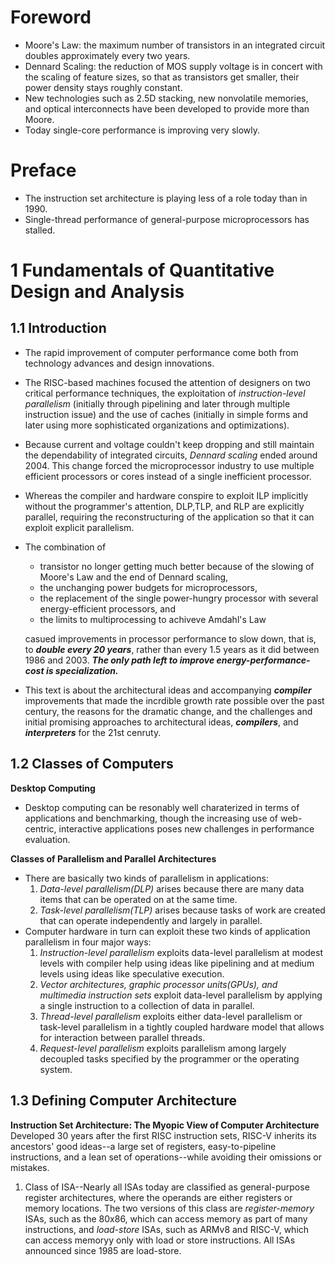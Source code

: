 # Foreword
- Moore's Law: the maximum number of transistors in an integrated circuit doubles approximately every two years.
- Dennard Scaling: the reduction of MOS supply voltage is in concert with the scaling of feature sizes, so that as transistors get smaller, their power density stays roughly constant.
- New technologies such as 2.5D stacking, new nonvolatile memories, and optical interconnects have been developed to provide more than Moore.
- Today single-core performance is improving very slowly.
# Preface
- The instruction set architecture is playing less of a role today than in 1990.
- Single-thread performance of general-purpose microprocessors has stalled.
# 1 Fundamentals of Quantitative Design and Analysis
## 1.1 Introduction
- The rapid improvement of computer performance come both from technology advances and design innovations.
- The RISC-based machines focused the attention of designers on two critical performance techniques, the exploitation of *instruction-level parallelism* (initially through pipelining and later through multiple instruction issue) and the use of caches (initially in simple forms and later using more sophisticated organizations and optimizations).
- Because current and voltage couldn't keep dropping and still maintain the dependability of integrated circuits, *Dennard scaling* ended around 2004. This change forced the microprocessor industry to use multiple efficient processors or cores instead of a single inefficient processor.
- Whereas the compiler and hardware conspire to exploit ILP implicitly without the programmer's attention, DLP,TLP, and RLP are explicitly parallel, requiring the reconstructuring of the application so that it can exploit explicit parallelism.
- The combination of
  - transistor no longer getting much better because of the slowing of Moore's Law and the end of Dennard scaling,
  - the unchanging power budgets for microprocessors,
  - the replacement of the single power-hungry processor with several energy-efficient processors, and
  - the limits to multiprocessing to achiveve Amdahl's Law
  
  casued improvements in processor performance to slow down, that is, to ***double every 20 years***, rather than every 1.5 years as it did between 1986 and 2003.
  ***The only path left to improve energy-performance-cost is specialization.***
- This text is about the architectural ideas and accompanying ***compiler*** improvements that made the incrdible growth rate possible over the past century, the reasons for the dramatic change, and the challenges and initial promising approaches to architectural ideas, ***compilers***, and ***interpreters*** for the 21st cenruty.
## 1.2 Classes of Computers
**Desktop Computing**
- Desktop computing can be resonably well charaterized in terms of applications and benchmarking, though the increasing use of web-centric, interactive applications poses new challenges in performance evaluation.

**Classes of Parallelism and Parallel Architectures**
- There are basically two kinds of parallelism in applications:
  1. *Data-level parallelism(DLP)* arises because there are many data items that can be operated on at the same time.
  2. *Task-level parallelism(TLP)* arises because tasks of work are created that can operate independently and largely in parallel.
- Computer hardware in turn can exploit these two kinds of application parallelism in four major ways:
  1. *Instruction-level parallelism* exploits data-level parallelism at modest levels with compiler help using ideas like pipelining and at medium levels using ideas like speculative execution.
  2. *Vector architectures, graphic processor units(GPUs), and multimedia instruction sets* exploit data-level parallelism by applying a single instruction to a collection of data in parallel.
  3. *Thread-level parallelism* exploits either data-level parallelism or task-level parallelism in a tightly coupled hardware model that allows for interaction between parallel threads.
  4. *Request-level parallelism* exploits parallelism among largely decoupled tasks specified by the programmer or the operating system.
## 1.3 Defining Computer Architecture  
**Instruction Set Architecture: The Myopic View of Computer Architecture**
Developed 30 years after the first RISC instruction sets, RISC-V inherits its ancestors' good ideas--a large set of registers, easy-to-pipeline instructions, and a lean set of operations--while avoiding their omissions or mistakes.
1. Class of ISA--Nearly all ISAs today are classified as general-purpose register architectures, where the operands are either registers or memory locations. The two versions of this class are *register-memory* ISAs, such as the 80x86, which can access memory as part of many instructions, and *load-store* ISAs, such as ARMv8 and RISC-V, which can access memoryy only with load or store instructions. All ISAs announced since 1985 are load-store.
